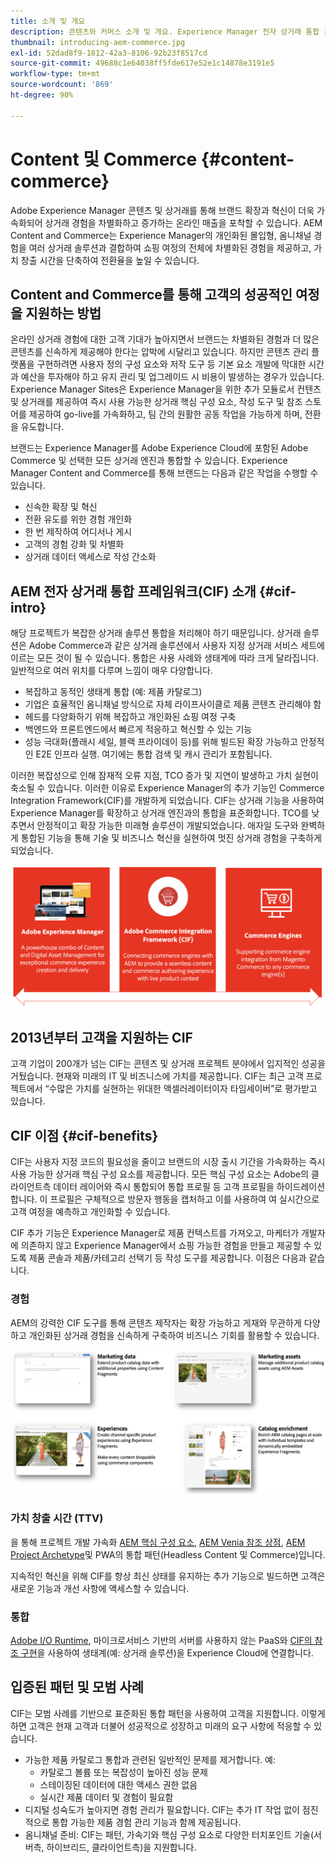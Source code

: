 ```yaml
---
title: 소개 및 개요
description: 콘텐츠와 커머스 소개 및 개요. Experience Manager 전자 상거래 통합 프레임워크(CIF)는 Adobe의 권장 패턴으로 Experience Cloud를 사용하여 Adobe Commerce의 상거래 서비스와 기타 서드파티 상거래 솔루션을 통합하여 확장할 수 있습니다.
thumbnail: introducing-aem-commerce.jpg
exl-id: 52dad8f9-1812-42a3-8106-92b23f8517cd
source-git-commit: 49688c1e64038ff5fde617e52e1c14878e3191e5
workflow-type: tm+mt
source-wordcount: '869'
ht-degree: 90%

---
```


# Content 및 Commerce {#content-commerce}

Adobe Experience Manager 콘텐츠 및 상거래를 통해 브랜드 확장과 혁신이 더욱 가속화되어 상거래 경험을 차별화하고 증가하는 온라인 매출을 포착할 수 있습니다. AEM Content and Commerce는 Experience Manager의 개인화된 몰입형, 옴니채널 경험을 여러 상거래 솔루션과 결합하여 쇼핑 여정의 전체에 차별화된 경험을 제공하고, 가치 창출 시간을 단축하여 전환율을 높일 수 있습니다.

## Content and Commerce를 통해 고객의 성공적인 여정을 지원하는 방법

온라인 상거래 경험에 대한 고객 기대가 높아지면서 브랜드는 차별화된 경험과 더 많은 콘텐츠를 신속하게 제공해야 한다는 압박에 시달리고 있습니다. 하지만 콘텐츠 관리 플랫폼을 구현하려면 사용자 정의 구성 요소와 저작 도구 등 기본 요소 개발에 막대한 시간과 예산을 투자해야 하고 유지 관리 및 업그레이드 시 비용이 발생하는 경우가 있습니다. Experience Manager Sites은 Experience Manager을 위한 추가 모듈로서 컨텐츠 및 상거래를 제공하여 즉시 사용 가능한 상거래 핵심 구성 요소, 작성 도구 및 참조 스토어를 제공하여 go-live를 가속화하고, 팀 간의 원활한 공동 작업을 가능하게 하며, 전환을 유도합니다.

브랜드는 Experience Manager를 Adobe Experience Cloud에 포함된 Adobe Commerce 및 선택한 모든 상거래 엔진과 통합할 수 있습니다. Experience Manager Content and Commerce를 통해 브랜드는 다음과 같은 작업을 수행할 수 있습니다.

* 신속한 확장 및 혁신
* 전환 유도를 위한 경험 개인화
* 한 번 제작하여 어디서나 게시
* 고객의 경험 강화 및 차별화
* 상거래 데이터 액세스로 작성 간소화

## AEM 전자 상거래 통합 프레임워크(CIF) 소개 {#cif-intro}

해당 프로젝트가 복잡한 상거래 솔루션 통합을 처리해야 하기 때문입니다. 상거래 솔루션은 Adobe Commerce과 같은 상거래 솔루션에서 사용자 지정 상거래 서비스 세트에 이르는 모든 것이 될 수 있습니다. 통합은 사용 사례와 생태계에 따라 크게 달라집니다. 일반적으로 여러 위치를 다루며 느낌이 매우 다양합니다.

* 복잡하고 동적인 생태계 통합 (예: 제품 카탈로그)
* 기업은 효율적인 옴니채널 방식으로 자체 라이프사이클로 제품 콘텐츠 관리해야 함
* 헤드를 다양화하기 위해 복잡하고 개인화된 쇼핑 여정 구축
* 백엔드와 프론트엔드에서 빠르게 적응하고 혁신할 수 있는 기능
* 성능 극대화(플래시 세일, 블랙 프라이데이 등)를 위해 빌드된 확장 가능하고 안정적인 E2E 인프라 실행. 여기에는 통합 검색 및 캐시 관리가 포함됩니다.

이러한 복잡성으로 인해 잠재적 오류 지점, TCO 증가 및 지연이 발생하고 가치 실현이 축소될 수 있습니다. 이러한 이유로 Experience Manager의 추가 기능인 Commerce Integration Framework(CIF)를 개발하게 되었습니다. CIF는 상거래 기능을 사용하여 Experience Manager를 확장하고 상거래 엔진과의 통합을 표준화합니다. TCO를 낮추면서 안정적이고 확장 가능한 미래형 솔루션이 개발되었습니다. 애자일 도구와 완벽하게 통합된 기능을 통해 기술 및 비즈니스 혁신을 실현하여 멋진 상거래 경험을 구축하게 되었습니다.

![CIF 요소](./assets/CIF/CIF_Overview.png)

## 2013년부터 고객을 지원하는 CIF

고객 기업이 200개가 넘는 CIF는 콘텐츠 및 상거래 프로젝트 분야에서 입지적인 성공을 거뒀습니다. 현재와 미래의 IT 및 비즈니스에 가치를 제공합니다. CIF는 최근 고객 프로젝트에서 “수많은 가치를 실현하는 위대한 액셀러레이터이자 타임세이버”로 평가받고 있습니다.

## CIF 이점 {#cif-benefits}

CIF는 사용자 지정 코드의 필요성을 줄이고 브랜드의 시장 출시 기간을 가속화하는 즉시 사용 가능한 상거래 핵심 구성 요소를 제공합니다. 모든 핵심 구성 요소는 Adobe의 클라이언트측 데이터 레이어와 즉시 통합되어 통합 프로필 등 고객 프로필을 하이드레이션합니다. 이 프로필은 구체적으로 방문자 행동을 캡처하고 이를 사용하여 여 실시간으로 고객 여정을 예측하고 개인화할 수 있습니다.

CIF 추가 기능은 Experience Manager로 제품 컨텍스트를 가져오고, 마케터가 개발자에 의존하지 않고 Experience Manager에서 쇼핑 가능한 경험을 만들고 제공할 수 있도록 제품 콘솔과 제품/카테고리 선택기 등 작성 도구를 제공합니다. 이점은 다음과 같습니다.

### 경험

AEM의 강력한 CIF 도구를 통해 콘텐츠 제작자는 확장 가능하고 게재와 무관하게 다양하고 개인화된 상거래 경험을 신속하게 구축하여 비즈니스 기회를 활용할 수 있습니다.

![CIF 요소](./assets/CIF/CIF_Product_Experience_Management.png)

### 가치 창출 시간 (TTV)

을 통해 프로젝트 개발 가속화 [AEM 핵심 구성 요소](https://www.aemcomponents.dev/), [AEM Venia 참조 상점](https://github.com/adobe/aem-cif-guides-venia), [AEM Project Archetype](https://experienceleague.adobe.com/docs/experience-manager-core-components/using/developing/archetype/overview.html)및 PWA의 통합 패턴(Headless Content 및 Commerce)입니다.

지속적인 혁신을 위해 CIF를 항상 최신 상태를 유지하는 추가 기능으로 빌드하면 고객은 새로운 기능과 개선 사항에 액세스할 수 있습니다.

### 통합

[Adobe I/O Runtime](https://www.adobe.io/apis/experienceplatform/runtime.html), 마이크로서비스 기반의 서버를 사용하지 않는 PaaS와 [CIF의 참조 구현](https://github.com/adobe/commerce-cif-graphql-integration-reference)을 사용하여 생태계(예: 상거래 솔루션)을 Experience Cloud에 연결합니다.

## 입증된 패턴 및 모범 사례

CIF는 모범 사례를 기반으로 표준화된 통합 패턴을 사용하여 고객을 지원합니다. 이렇게 하면 고객은 현재 고객과 더불어 성공적으로 성장하고 미래의 요구 사항에 적응할 수 있습니다.

* 가능한 제품 카탈로그 통합과 관련된 일반적인 문제를 제거합니다. 예:
   * 카탈로그 볼륨 또는 복잡성이 높아진 성능 문제
   * 스테이징된 데이터에 대한 액세스 권한 없음
   * 실시간 제품 데이터 및 경험이 필요함
* 디지털 성숙도가 높아지면 경험 관리가 필요합니다. CIF는 추가 IT 작업 없이 점진적으로 통합 가능한 제품 경험 관리 기능과 함께 제공됩니다.
* 옴니채널 준비: CIF는 패턴, 가속기와 핵심 구성 요소로 다양한 터치포인트 기술(서버측, 하이브리드, 클라이언트측)을 지원합니다.
